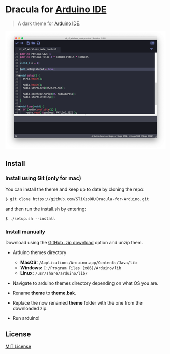 # Dracula for [Arduino IDE](https://www.arduino.cc/en/main/software)

> A dark theme for [Arduino IDE](https://www.arduino.cc/en/main/software).

![Screenshot](img/screenshot.png)

## Install

### Install using Git (only for mac)
You can install the theme and keep up to date by cloning the repo:
```
$ git clone https://github.com/STiXzoOR/Dracula-for-Arduino.git
```
and then run the install.sh by entering:
```
$ ./setup.sh --install
```

### Install manually
Download using the [GitHub .zip download](https://github.com/STiXzoOR/Dracula-for-Arduino/archive/master.zip) option and unzip them.

* Arduino themes directory
	- **MacOS:** `/Applications/Arduino.app/Contents/Java/lib`
	- **Windows:** `C:/Program Files (x86)/Arduino/lib`
	- **Linux:** `/usr/share/arduino/lib/`

* Navigate to arduino themes directory depending on what OS you are.
* Rename **theme** to **theme.bak**.
* Replace the now renamed **theme** folder with the one from the downloaded zip.
* Run arduino!

## License

[MIT License](./LICENSE)

